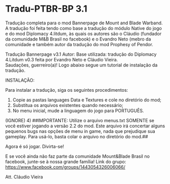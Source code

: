 ﻿# Tradu-PTBR-BP 3.1
 Tradução completa para o mod Bannerpage de Mount and Blade Warband. A tradução foi feita tendo como base a tradução do módulo Native do jogo e do mod Diplomacy 4.litdum, às quais os autores são o Cláudio (fundador da comunidade M&B Brasil no facebook) e o Evandro Neto (mebro da comunidade e também autor da tradução do mod Prophesy of Pendor.


Tradução Bannerpage v3.1
Autor: 
Base utilizada: tradução do Diplomacy 4.Litdum v0.3 feita por Evandro Neto e Cláudio Vieira.                                    
Saudações, guerreiro(a)!
Logo abaixo segue um tutorial de instalação da tradução. 

INSTALAÇÃO:

Para instalar a tradução, siga os seguintes procedimentos:
1) Copie as pastas languages Data e Textures e cole no diretório do mod;
2) Substitua os arquivos existentes quando necessário;
3) No menu inicial, mude a linguagem do jogo para PORTUGUÊS.

(IGNORE) 4) ##IMPORTANTE: Utilize o arquivo menus.txt SOMENTE se você estiver jogando a versão 2.2 do mod.
Este arquivo irá concertar alguns pequenos bugs nas opções de menu in game, nada que prejudique sua gameplay. Para usá-lo, basta colar o arquivo no diretório do mod.##

Agora é só jogar. Divirta-se!

E se você ainda não faz parte da comunidade Mount&Blade Brasil no facebook, junte-se à nossa grande família!
Link do grupo: https://www.facebook.com/groups/1443054326006066/

Att.
Cláudio Vieira
